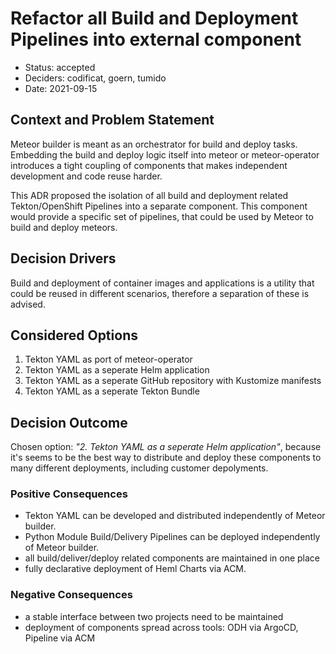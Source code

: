 # Refactor all Build and Deployment Pipelines into external component

* Status: accepted
* Deciders: codificat, goern, tumido
* Date: 2021-09-15

## Context and Problem Statement

Meteor builder is meant as an orchestrator for build and deploy tasks. Embedding the build and deploy logic itself into meteor or
meteor-operator introduces a tight coupling of components that makes independent development and code reuse harder.

This ADR proposed the isolation of all build and deployment related Tekton/OpenShift Pipelines into a separate component. This
component would provide a specific set of pipelines, that could be used by Meteor to build and deploy meteors.

## Decision Drivers

Build and deployment of container images and applications is a utility that could be reused in different scenarios, therefore
a separation of these is advised.

## Considered Options

1. Tekton YAML as port of meteor-operator
2. Tekton YAML as a seperate Helm application
3. Tekton YAML as a seperate GitHub repository with Kustomize manifests
4. Tekton YAML as a seperate Tekton Bundle

## Decision Outcome

Chosen option: _"2. Tekton YAML as a seperate Helm application"_, because it's seems to be the best way to distribute and
deploy these components to many different deployments, including customer depolyments.

### Positive Consequences

* Tekton YAML can be developed and distributed independently of Meteor builder.
* Python Module Build/Delivery Pipelines can be deployed independently of Meteor builder.
* all build/deliver/deploy related components are maintained in one place
* fully declarative deployment of Heml Charts via ACM.

### Negative Consequences

* a stable interface between two projects need to be maintained
* deployment of components spread across tools: ODH via ArgoCD, Pipeline via ACM
